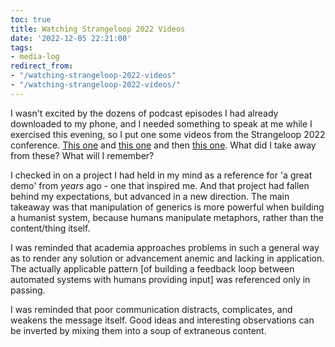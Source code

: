 ```yaml
---
toc: true
title: Watching Strangeloop 2022 Videos
date: '2022-12-05 22:21:00'
tags:
- media-log
redirect_from:
- "/watching-strangeloop-2022-videos"
- "/watching-strangeloop-2022-videos/"
---
```


I wasn't excited by the dozens of podcast episodes I had already downloaded to my phone, and I needed something to speak at me while I exercised this evening, so I put one some videos from the Strangeloop 2022 conference. [This one](https://www.youtube.com/watch?v=ifYuvgXZ108) and [this one](https://www.youtube.com/watch?v=KqhvZ4xTnhQ) and then [this one](https://www.youtube.com/watch?v=ufIndNknUdA&t=2347s). What did I take away from these? What will I remember?

I checked in on a project I had held in my mind as a reference for 'a great demo' from _years_ ago - one that inspired me. And that project had fallen behind my expectations, but advanced in a new direction. The main takeaway was that manipulation of generics is more powerful when building a humanist system, because humans manipulate metaphors, rather than the content/thing itself.

I was reminded that academia approaches problems in such a general way as to render any solution or advancement anemic and lacking in application. The actually applicable pattern [of building a feedback loop between automated systems with humans providing input] was referenced only in passing.

I was reminded that poor communication distracts, complicates, and weakens the message itself. Good ideas and interesting observations can be inverted by mixing them into a soup of extraneous content.

